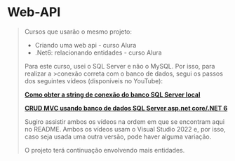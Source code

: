 # **Web-API**

>Cursos que usarão o mesmo projeto:
>
>- Criando uma web api - curso Alura
>- .Net6: relacionando entidades - curso Alura
>
>Para este curso, usei o SQL Server e não o MySQL. Por isso, para realizar a >conexão correta com o banco de dados, segui os passos dos seguintes vídeos (disponíveis no YouTube):
>
>[**Como obter a string de conexão do banco SQL Server local**][def]
>
>[**CRUD MVC usando banco de dados SQL Server asp.net core/.NET 6**][def2]
>
>Sugiro assistir ambos os vídeos na ordem em que se encontram aqui no README. Ambos os vídeos usam o Visual Studio 2022 e, por isso, caso seja usada uma outra versão, pode haver alguma variação.
>
>O projeto terá continuação envolvendo mais entidades.

[def]: https://www.youtube.com/watch?v=R0Eb_IocaIs
[def2]: https://www.youtube.com/watch?v=zr3QiQDZ0-k
